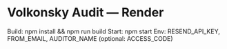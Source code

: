 # Volkonsky Audit — Render
Build: npm install && npm run build
Start: npm start
Env: RESEND_API_KEY, FROM_EMAIL, AUDITOR_NAME (optional: ACCESS_CODE)
